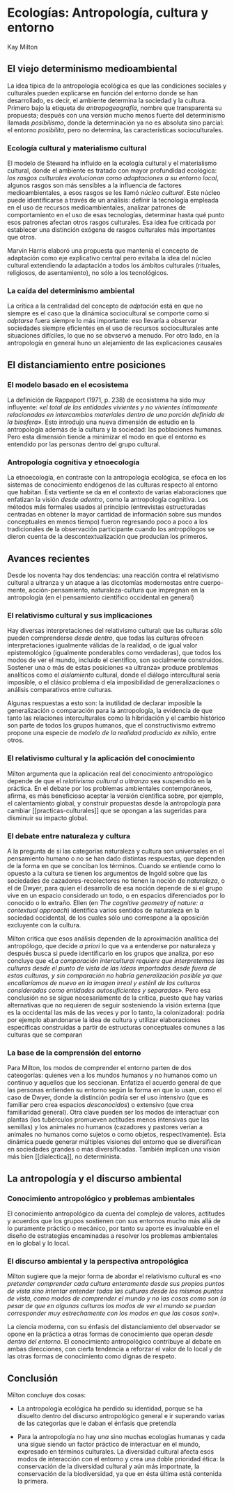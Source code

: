 # Ecologías: Antropología, cultura y entorno
Kay Milton


## El viejo determinismo medioambiental

La idea típica de la antropología ecológica es que las condiciones sociales y culturales pueden explicarse en función del entorno donde se han desarrollado, es decir, el ambiente determina la sociedad y la cultura. Primero bajo la etiqueta de *antropogeografía*, nombre que transparenta su propuesta; después con una versión mucho menos fuerte del determinismo llamada *posibilismo*, donde la determinación ya no es absoluta sino parcial: el entorno *posibilita*, pero no determina, las características socioculturales.

### Ecología cultural y materialismo cultural

El modelo de Steward ha influido en la ecología cultural y el materialismo cultural, donde el ambiente es tratado con mayor profundidad ecológica: *los rasgos culturales evolucionan como adaptaciones a su entorno local*, algunos rasgos son más sensibles a la influencia de factores medioambientales, a esos rasgos se les llamó *núcleo cultural*. Este núcleo puede identificarse a través de un análisis: definir la tecnología empleada en el uso de recursos medioambientales, analizar patrones de comportamiento en el uso de esas tecnologías, determinar hasta qué punto esos patrones afectan otros rasgos culturales. Esa idea fue criticada por establecer una distinción exógena de rasgos culturales más importantes que otros.

Marvin Harris elaboró una propuesta que mantenía el concepto de adaptación como eje explicativo central pero evitaba la idea del núcleo cultural extendiendo la adaptación a todos los ámbitos culturales (rituales, religiosos, de asentamiento), no sólo a los tecnológicos.

### La caída del determinismo ambiental

La crítica a la centralidad del concepto de *adptación* está en que no siempre es el caso que la dinámica sociocultural se comporte como si *adptarse* fuera siempre lo más importante: eso llevaría a observar sociedades siempre eficientes en el uso de recursos socioculturales ante situaciones difíciles, lo que no se obvservó a menudo. Por otro lado, en la antropología en general huno un alejamiento de las explicaciones causales

## El distanciamiento entre posiciones

### El modelo basado en el ecosistema

La definición de Rappaport (1971, p. 238) de ecosistema ha sido muy influyente: *«el total de las entidades vivientes y no vivientes íntimamente relacionadas en intercambios materiales dentro de una porción definida de la biosfera»*. Esto introdujo una nueva dimensión de estudio en la antropología además de la cultura y la sociedad: las poblaciones humanas. Pero esta dimensión tiende a minimizar el modo en que el entorno es entendido por las personas dentro del grupo cultural.

### Antropología cognitiva y etnoecología

La etnoecología, en contraste con la antropología ecológica, se efoca en los sistemas de conocimiento endógenos de las culturas respecto al entorno que habitan. Esta vertiente se da en el contexto de varias elaboraciones que enfatizan la visión *desde adentro*, como la antropología cognitiva. Los métodos más formales usados al principio (entrevistas estructuradas centradas en obtener la mayor cantidad de información sobre sus mundos conceptuales en menos tiempo) fueron regresando poco a poco a los tradicionales de la observación participante cuando los antropólogos se dieron cuenta de la descontextualización que producían los primeros.

## Avances recientes

Desde los noventa hay dos tendencias: una reacción contra el relativismo cultural a ultranza y un ataque a las dicotomías modernostas entre cuerpo-mente, acción-pensamiento, naturaleza-cultura que impregnan en la antropología (en el pensamiento científico occidental en general)

### El relativismo cultural y sus implicaciones

Hay diversas interpretaciones del relativismo cultural: que las culturas sólo pueden comprenderse *desde dentro*, que todas las culturas ofrecen interpretaciones igualmente válidas de la realidad, o de igual valor epistemológico (igualmente ponderables como verdaderas), que todos los modos de ver el mundo, incluido el científico, son socialmente construidos. Sostener una o más de estas posiciones «a ultranza» produce problemas analíticos como el *aislamiento* cultural, donde el diálogo intercultural sería imposible, o el clásico problema d ela imposibilidad de generalizaciones o análisis comparativos entre culturas.

Algunas respuestas a esto son: la inutilidad de declarar imposible la generalización o comparación para la antropología, la evidencia de que tanto las relaciones interculturales como la hibridación y el cambio histórico son parte de todos los grupos humanos, que el constructivismo extremo propone una especie de *modelo de la realidad producido ex nihilo*, entre otros.

### El relativismo cultural y la aplicación del conocimiento

Milton argumenta que la aplicación real del conocimiento antropológico depende de que el *relativismo cultural a ultranza* sea suspendido en la práctica. En el debate por los problemas ambientales contemporáneos, afirma, es más beneficioso aceptar la versión científica sobre, por ejemplo, el calentamiento global, y construir propuestas desde la antropología para cambiar [[practicas-culturales]] que se opongan a las sugeridas para disminuir su impacto global.

### El debate entre naturaleza y cultura

A la pregunta de si las categorías naturaleza y cultura son universales en el pensamiento humano o no se han dado distintas respuestas, que dependen de la forma en que se conciban los términos. Cuando se entiende como lo opuesto a la cultura se tienen los argumentos de Ingold sobre que las sociedades de cazadores-recolectores no tienen la noción de *naturaleza*, o el de Dwyer, para quien el desarrollo de esa noción depende de si el grupo vive en un espacio considerado un todo, o en espacios diferenciados por lo conocido o lo extraño. Ellen (en *The cognitive geometry of nature: a contextual approach*) identifica varios sentidos de naturaleza en la sociedad occidental, de los cuales sólo uno correspone a la oposición excluyente con la cultura.

Milton critica que esos análisis dependen de la aproximación analítica del antropólogo, que decide *a priori* lo que va a entenderse por naturaleza y después busca si puede identificarlo en los grupos que analiza, por eso concluye que *«La comparación intercultural requiere que interpretemos las culturas desde el punto de vista de las ideas importadas desde fuera de estas culturas, y sin comparación no habría generalización posible ya que encallaríamos de nuevo en la imagen irreal y estéril de las culturas consideradas como entidades autosuficientes y separadas»*. Pero esa conclusión no se sigue necesariamente de la crítica, puesto que hay varias alternativas que no requieren de seguir sosteniendo la visión externa (que es la occidental las más de las veces y por lo tanto, la colonizadora): podría por ejemplo abandonarse la idea de cultura y utilizar elaboraciones específicas construidas a partir de estructuras conceptuales comunes a las culturas que se comparan

### La base de la comprensión del entorno

Para Milton, los modos de comprender el entorno parten de dos cateogorías: quienes ven a los mundos humanos y no humanos como un continuo y aquellos que los seccionan. Enfatiza el acuerdo general de que las personas entienden su entorno según la forma en que lo usan, como el caso de Dwyer, donde la distinción podría ser el uso intensivo (que es familiar pero crea espacios *desconocidos*) o extensivo (que crea familiaridad general). Otra clave pueden ser los modos de interactuar con plantas (los tubérculos promueven actitudes menos intensivas que las semillas) y los animales no humanos (cazadores y pastores verían a animales no humanos como sujetos o como objetos, respectivamente). Esta dinámica puede generar múltiples visiones del entorno que se diversifican en sociedades grandes o más diversificadas. También implican una visión más bien [[dialectica]], no determinista.

## La antropología y el discurso ambiental

### Conocimiento antropológico y problemas ambientales

El conocimiento antropológico da cuenta del complejo de valores, actitudes y acuerdos que los grupos sostienen con sus entornos mucho más allá de lo puramente práctico o mecánico, por tanto su aporte es invaluable en el diseño de estrategias encaminadas a resolver los problemas ambientales en lo global y lo local.

### El discurso ambiental y la perspectiva antropológica

Milton sugiere que la mejor forma de abordar el relativismo cultural es *«no pretender comprender cada cultura enteramente desde sus propios puntos de vista sino intentar entender todas las culturas desde los mismos puntos de vista, como modos de comprender el mundo y no las cosas como son (a pesar de que en algunas culturas los modos de ver el mundo se puedan corresponder muy estrechamente con los modos en que las cosas son)»*.

La ciencia moderna, con su énfasis del distanciamiento del observador se opone en la práctica a otras formas de conocimiento que operan *desde dentro del entorno*. El conocimiento antropológico contribuye al debate en ambas direcciones, con cierta tendencia a reforzar el valor de lo local y de las otras formas de conocimiento como dignas de respeto.

## Conclusión

Milton concluye dos cosas:

- La antropología ecológica ha perdido su identidad, porque se ha disuelto dentro del discurso antropológico general e ir superando varias de las categorías que le daban el énfasis que pretendía

- Para la antropología no hay *una* sino muchas ecologías humanas y cada una sigue siendo un factor práctico de interactuar en el mundo, expresado en términos culturales. La diversidad cultural afecta esos modos de interacción con el entorno y crea una doble prioridad ética: la conservación de la diversidad cultural y aún más importnate, la conservación de la biodiversidad, ya que en ésta última está contenida la primera.

